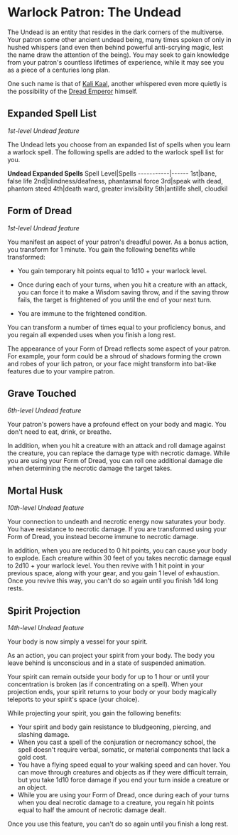 # Warlock Patron: The Undead
The Undead is an entity that resides in the dark corners of the multiverse. Your patron some other ancient undead being, many times spoken of only in hushed whispers (and even then behind powerful anti-scrying magic, lest the name draw the attention of the being). You may seek to gain knowledge from your patron's countless lifetimes of experience, while it may see you as a piece of a centuries long plan.

One such name is that of [Kali Kaal](../../People/KaliKaal.md), another whispered even more quietly is the possibility of the [Dread Emperor](../../People/DreadEmperor.md) himself. 

## Expanded Spell List
*1st-level Undead feature*

The Undead lets you choose from an expanded list of spells when you learn a warlock spell. The following spells are added to the warlock spell list for you.

**Undead Expanded Spells**
Spell Level|Spells
-----------|------
1st|bane, false life
2nd|blindness/deafness, phantasmal force
3rd|speak with dead, phantom steed
4th|death ward, greater invisibility
5th|antilife shell, cloudkil

## Form of Dread
*1st-level Undead feature*

You manifest an aspect of your patron's dreadful power. As a bonus action, you transform for 1 minute. You gain the following benefits while transformed:

* You gain temporary hit points equal to 1d10 + your warlock level.

* Once during each of your turns, when you hit a creature with an attack, you can force it to make a Wisdom saving throw, and if the saving throw fails, the target is frightened of you until the end of your next turn.

* You are immune to the frightened condition.

You can transform a number of times equal to your proficiency bonus, and you regain all expended uses when you finish a long rest.

The appearance of your Form of Dread reflects some aspect of your patron. For example, your form could be a shroud of shadows forming the crown and robes of your lich patron, or your face might transform into bat-like features due to your vampire patron.

## Grave Touched
*6th-level Undead feature*

Your patron's powers have a profound effect on your body and magic. You don't need to eat, drink, or breathe.

In addition, when you hit a creature with an attack and roll damage against the creature, you can replace the damage type with necrotic damage. While you are using your Form of Dread, you can roll one additional damage die when determining the necrotic damage the target takes. 

## Mortal Husk
*10th-level Undead feature*

Your connection to undeath and necrotic energy now saturates your body. You have resistance to necrotic damage. If you are transformed using your Form of Dread, you instead become immune to necrotic damage.

In addition, when you are reduced to 0 hit points, you can cause your body to explode. Each creature within 30 feet of you takes necrotic damage equal to 2d10 + your warlock level. You then revive with 1 hit point in your previous space, along with your gear, and you gain 1 level of exhaustion. Once you revive this way, you can't do so again until you finish 1d4 long rests.

## Spirit Projection
*14th-level Undead feature*

Your body is now simply a vessel for your spirit.

As an action, you can project your spirit from your body. The body you leave behind is unconscious and in a state of suspended animation.

Your spirit can remain outside your body for up to 1 hour or until your concentration is broken (as if concentrating on a spell). When your projection ends, your spirit returns to your body or your body magically teleports to your spirit's space (your choice).

While projecting your spirit, you gain the following benefits:

* Your spirit and body gain resistance to bludgeoning, piercing, and slashing damage.
* When you cast a spell of the conjuration or necromancy school, the spell doesn't require verbal, somatic, or material components that lack a gold cost.
* You have a flying speed equal to your walking speed and can hover. You can move through creatures and objects as if they were difficult terrain, but you take 1d10 force damage if you end your turn inside a creature or an object.
* While you are using your Form of Dread, once during each of your turns when you deal necrotic damage to a creature, you regain hit points equal to half the amount of necrotic damage dealt.

Once you use this feature, you can't do so again until you finish a long rest.
